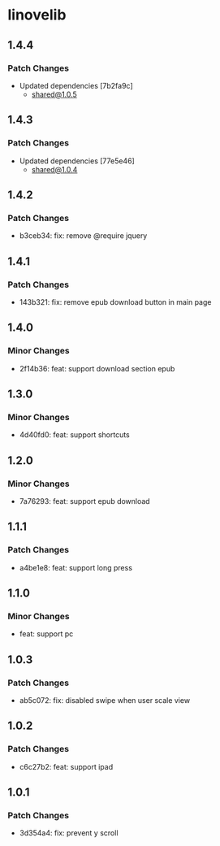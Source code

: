 # linovelib

## 1.4.4

### Patch Changes

- Updated dependencies [7b2fa9c]
  - shared@1.0.5

## 1.4.3

### Patch Changes

- Updated dependencies [77e5e46]
  - shared@1.0.4

## 1.4.2

### Patch Changes

- b3ceb34: fix: remove @require jquery

## 1.4.1

### Patch Changes

- 143b321: fix: remove epub download button in main page

## 1.4.0

### Minor Changes

- 2f14b36: feat: support download section epub

## 1.3.0

### Minor Changes

- 4d40fd0: feat: support shortcuts

## 1.2.0

### Minor Changes

- 7a76293: feat: support epub download

## 1.1.1

### Patch Changes

- a4be1e8: feat: support long press

## 1.1.0

### Minor Changes

- feat: support pc

## 1.0.3

### Patch Changes

- ab5c072: fix: disabled swipe when user scale view

## 1.0.2

### Patch Changes

- c6c27b2: feat: support ipad

## 1.0.1

### Patch Changes

- 3d354a4: fix: prevent y scroll
